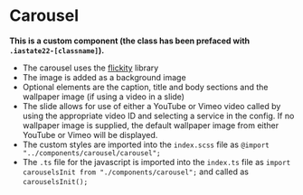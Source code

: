 # Carousel

**This is a custom component (the class has been prefaced with `.iastate22-[classname]`).**

- The carousel uses the [flickity](https://flickity.metafizzy.co/) library
- The image is added as a background image
- Optional elements are the caption, title and body sections and the wallpaper image (if using a video in a slide)
- The slide allows for use of either a YouTube or Vimeo video called by using the appropriate video ID and selecting a service in the config. If no wallpaper image is supplied, the default wallpaper image from either YouTube or Vimeo will be displayed.
- The custom styles are imported into the `index.scss` file as `@import "../components/carousel/carousel";`
- The `.ts` file for the javascript is imported into the `index.ts` file as `import carouselsInit from "./components/carousel";` and called as `carouselsInit();`
